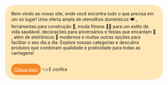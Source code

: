 <p style="background-color:rgb(255, 230, 181); padding: 2vw; border-radius: 30px">
Bem-vindo ao nosso site, onde você encontra tudo o que precisa em um só lugar! Uma oferta ampla de utensilhos domésticos 🍽️ , ferramentas para construção 🧰, moda fitness 🏃‍♂️ para um estilo de
      vida saudável, decorações para aniversários e festas que encantam 🥳 , além de eletrônicos 📱 modernos e muitas outras opções para facilitar o seu dia a dia. Explore nossas categorias e descubra produtos que combinam qualidade e praticidade para todas as vantagens!
<br><br><br><a href="./home.html"  style="background-color: rgb(245, 135, 35);color:white; border-radius:50px; padding:1vw">Clique Aqui</a> 👈 E confira 
 </p>
